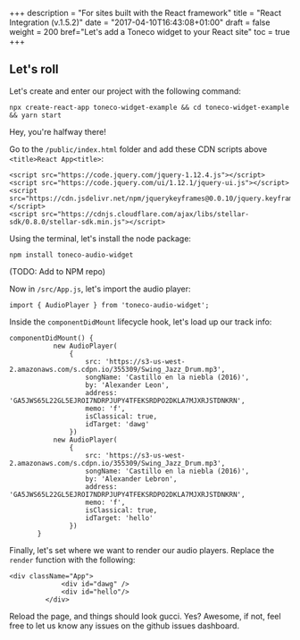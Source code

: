 +++
description = "For sites built with the React framework"
title = "React Integration (v.1.5.2)"
date = "2017-04-10T16:43:08+01:00"
draft = false
weight = 200
bref="Let's add a Toneco widget to your React site"
toc = true
+++
## Let's roll
Let's create and enter our project with the following command:

```npx create-react-app toneco-widget-example && cd toneco-widget-example && yarn start```

Hey, you're halfway there!

Go to the `/public/index.html` folder and add these CDN scripts above `<title>React App<title>`:

```
<script src="https://code.jquery.com/jquery-1.12.4.js"></script>
<script src="https://code.jquery.com/ui/1.12.1/jquery-ui.js"></script>
<script src="https://cdn.jsdelivr.net/npm/jquerykeyframes@0.0.10/jquery.keyframes.js"></script>
<script src="https://cdnjs.cloudflare.com/ajax/libs/stellar-sdk/0.8.0/stellar-sdk.min.js"></script>
```

Using the terminal, let's install the node package:
```
npm install toneco-audio-widget
```
(TODO: Add to NPM repo)

Now in `/src/App.js`, let's import the audio player:
```
import { AudioPlayer } from 'toneco-audio-widget';
```

Inside the `componentDidMount` lifecycle hook, let's load up our track info:

```
componentDidMount() {
           new AudioPlayer(
               {
                   src: 'https://s3-us-west-2.amazonaws.com/s.cdpn.io/355309/Swing_Jazz_Drum.mp3',
                   songName: 'Castillo en la niebla (2016)',
                   by: 'Alexander Leon',
                   address: 'GA5JWS65L22GL5EJROI7NDRPJUPY4TFEKSRDPO2DKLA7MJXRJSTDNKRN',
                   memo: 'f',
                   isClassical: true,
                   idTarget: 'dawg'
               })
           new AudioPlayer(
               {
                   src: 'https://s3-us-west-2.amazonaws.com/s.cdpn.io/355309/Swing_Jazz_Drum.mp3',
                   songName: 'Castillo en la niebla (2016)',
                   by: 'Alexander Lebron',
                   address: 'GA5JWS65L22GL5EJROI7NDRPJUPY4TFEKSRDPO2DKLA7MJXRJSTDNKRN',
                   memo: 'f',
                   isClassical: true,
                   idTarget: 'hello'
               })
       }
```

Finally, let's set where we want to render our audio players. Replace the `render` function with the following:
```
<div className="App">
             <div id="dawg" />
             <div id="hello"/>
         </div>
```

Reload the page, and things should look gucci. Yes? Awesome, if not, feel free to let us know any issues on the github issues dashboard.
<br>
<br>
<br>
<br>
<br>
<br>
<br>
<br>
